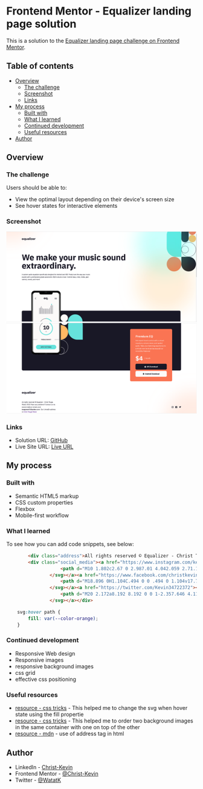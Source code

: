 # Frontend Mentor - Equalizer landing page solution

This is a solution to the [Equalizer landing page challenge on Frontend Mentor](https://www.frontendmentor.io/challenges/equalizer-landing-page-7VJ4gp3DE).

## Table of contents

- [Overview](#overview)
  - [The challenge](#the-challenge)
  - [Screenshot](#screenshot)
  - [Links](#links)
- [My process](#my-process)
  - [Built with](#built-with)
  - [What I learned](#what-i-learned)
  - [Continued development](#continued-development)
  - [Useful resources](#useful-resources)
- [Author](#author)


## Overview

### The challenge

Users should be able to:

- View the optimal layout depending on their device's screen size
- See hover states for interactive elements

### Screenshot

![](./screenshot.jpg)
![](./screenshot1.jpg)

### Links

- Solution URL: [GitHub](https://github.com/Christ-Kevin/e-landing-page)
- Live Site URL: [Live URL](https://your-live-site-url.com)

## My process

### Built with

- Semantic HTML5 markup
- CSS custom properties
- Flexbox
- Mobile-first workflow

### What I learned


To see how you can add code snippets, see below:

```html - my social medias
        <div class="address">All rights reserved © Equalizer - Christ Touga Watat 2022 Have any problems? Contact me via social media or email me at <span class="email">tougawat45@yahoo.com</span>. my LinkedIn profil is <a href="https://linkedin.com/in/christ-k%C3%A9vin-touga-watat-32026712a">Christ Touga Watat</a></div>
        <div class="social_media"><a href="https://www.instagram.com/kevin2370t/"><svg width="20" height="20" xmlns="http://www.w3.org/2000/svg" aria-hidden="true">
                    <path d="M10 1.802c2.67 0 2.987.01 4.042.059 2.71.123 3.975 1.409 4.099 4.099.048 1.054.057 1.37.057 4.04 0 2.672-.01 2.988-.057 4.042-.124 2.687-1.387 3.975-4.1 4.099-1.054.048-1.37.058-4.041.058-2.67 0-2.987-.01-4.04-.058-2.718-.124-3.977-1.416-4.1-4.1-.048-1.054-.058-1.37-.058-4.041 0-2.67.01-2.986.058-4.04.124-2.69 1.387-3.977 4.1-4.1 1.054-.048 1.37-.058 4.04-.058ZM10 0C7.284 0 6.944.012 5.877.06 2.246.227.227 2.242.061 5.877.01 6.944 0 7.284 0 10s.012 3.057.06 4.123c.167 3.632 2.182 5.65 5.817 5.817 1.067.048 1.407.06 4.123.06s3.057-.012 4.123-.06c3.629-.167 5.652-2.182 5.816-5.817.05-1.066.061-1.407.061-4.123s-.012-3.056-.06-4.122C19.777 2.249 17.76.228 14.124.06 13.057.01 12.716 0 10 0Zm0 4.865a5.135 5.135 0 1 0 0 10.27 5.135 5.135 0 0 0 0-10.27Zm0 8.468a3.333 3.333 0 1 1 0-6.666 3.333 3.333 0 0 1 0 6.666Zm5.338-9.87a1.2 1.2 0 1 0 0 2.4 1.2 1.2 0 0 0 0-2.4Z" fill="#191826" />
                </svg></a><a href="https://www.facebook.com/christkevin.watat"><svg width="20" height="20" xmlns="http://www.w3.org/2000/svg" aria-hidden="true">
                    <path d="M18.896 0H1.104C.494 0 0 .494 0 1.104v17.793C0 19.506.494 20 1.104 20h9.58v-7.745H8.076V9.237h2.606V7.01c0-2.583 1.578-3.99 3.883-3.99 1.104 0 2.052.082 2.329.119v2.7h-1.598c-1.254 0-1.496.597-1.496 1.47v1.928h2.989l-.39 3.018h-2.6V20h5.098c.608 0 1.102-.494 1.102-1.104V1.104C20 .494 19.506 0 18.896 0Z" fill="#191826" />
                </svg></a><a href="https://twitter.com/Kevin34722372"><svg width="20" height="17" aria-hidden="true" xmlns="http://www.w3.org/2000/svg">
                    <path d="M20 2.172a8.192 8.192 0 0 1-2.357.646 4.11 4.11 0 0 0 1.805-2.27 8.22 8.22 0 0 1-2.606.996A4.096 4.096 0 0 0 13.847.248c-2.65 0-4.596 2.472-3.998 5.037A11.648 11.648 0 0 1 1.392 1a4.109 4.109 0 0 0 1.27 5.478 4.086 4.086 0 0 1-1.858-.513c-.045 1.9 1.318 3.679 3.291 4.075a4.113 4.113 0 0 1-1.853.07 4.106 4.106 0 0 0 3.833 2.849A8.25 8.25 0 0 1 0 14.658a11.616 11.616 0 0 0 6.29 1.843c7.618 0 11.923-6.434 11.663-12.205A8.354 8.354 0 0 0 20 2.172Z" fill="#191826" />
                </svg></a></div>
```
```css - change svg color when hover state
    svg:hover path {
        fill: var(--color-orange);
    }
```

### Continued development

 - Responsive Web design
 - Responsive images 
 - responsive background images
 - css grid
 - effective css positioning

### Useful resources

- [resource - css tricks](https://css-tricks.com/change-color-of-svg-on-hover/) - This helped me to change the svg when hover state using the fill propertie
- [resource - css tricks](https://css-tricks.com/stacking-order-of-multiple-backgrounds/) - This helped me to order two background images in the same container with one on top of the other
- [resource - mdn](https://developer.mozilla.org/en-US/docs/Web/HTML/Element/address) - use of address tag in html

## Author

- LinkedIn - [Christ-Kevin](linkedin.com/in/christ-kévin-touga-watat-32026712a)
- Frontend Mentor - [@Christ-Kevin](https://www.frontendmentor.io/profile/Christ-Kevin)
- Twitter - [@WatatK](https://twitter.com/Kevin34722372)

